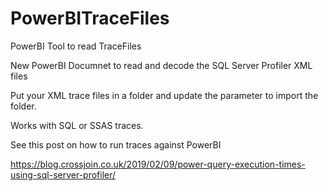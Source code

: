 # PowerBITraceFiles
PowerBI Tool to read TraceFiles

New PowerBI Documnet to read and decode the SQL Server Profiler XML files

Put your XML trace files in a folder and update the parameter to import the folder.

Works with SQL or SSAS traces. 

See this post on how to run traces against PowerBI

https://blog.crossjoin.co.uk/2019/02/09/power-query-execution-times-using-sql-server-profiler/
